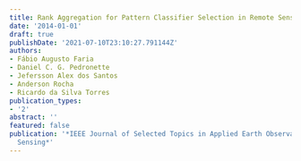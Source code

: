 ```yaml
---
title: Rank Aggregation for Pattern Classifier Selection in Remote Sensing Images
date: '2014-01-01'
draft: true
publishDate: '2021-07-10T23:10:27.791144Z'
authors:
- Fábio Augusto Faria
- Daniel C. G. Pedronette
- Jefersson Alex dos Santos
- Anderson Rocha
- Ricardo da Silva Torres
publication_types:
- '2'
abstract: ''
featured: false
publication: '*IEEE Journal of Selected Topics in Applied Earth Observations and Remote
  Sensing*'
---
```


